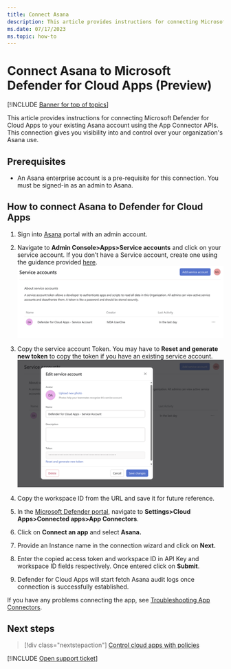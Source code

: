 ```yaml
---
title: Connect Asana
description: This article provides instructions for connecting Microsoft Defender for Cloud Apps to your existing Asana using the App Connector APIs. 
ms.date: 07/17/2023
ms.topic: how-to
---
```


# Connect Asana to Microsoft Defender for Cloud Apps (Preview)

[!INCLUDE [Banner for top of topics](includes/banner.md)]

This article provides instructions for connecting Microsoft Defender for Cloud Apps to your existing Asana account using the App Connector APIs. This connection gives you visibility into and control over your organization's Asana use.

## Prerequisites

- An Asana enterprise account is a pre-requisite for this connection. You must be signed-in as an admin to Asana. 

## How to connect Asana to Defender for Cloud Apps

1. Sign into [Asana](https://app.asana.com/) portal with an admin account.

2. Navigate to **Admin Console>Apps>Service accounts** and click on your service account. If you don’t have a Service account, create one using the guidance provided [here](https://asana.com/guide/help/premium/service-accounts).
![Add Service Account from Asana Admin portal](media/connect-asana/asana-add-service-account.png)

3. Copy the service account Token. You may have to **Reset and generate new token** to copy the token if you have an existing service account. 
![Reset Asana Service account token](media/connect-asana/asana-reset-token.png)

4. Copy the workspace ID from the URL and save it for future reference.

5. In the [Microsoft Defender portal](https://security.microsoft.com), navigate to **Settings>Cloud Apps>Connected apps>App Connectors**.

6. Click on **Connect an app** and select **Asana.**

7. Provide an Instance name in the connection wizard and click on **Next.**
8. Enter the copied access token and workspace ID in API Key and workspace ID fields respectively. Once entered click on **Submit**.

9. Defender for Cloud Apps will start fetch Asana audit logs once connection is successfully established.

If you have any problems connecting the app, see [Troubleshooting App Connectors](/defender-cloud-apps/troubleshooting-api-connectors-using-error-messages).

## Next steps

> [!div class="nextstepaction"]
> [Control cloud apps with policies](control-cloud-apps-with-policies.md)

[!INCLUDE [Open support ticket](includes/support.md)]






